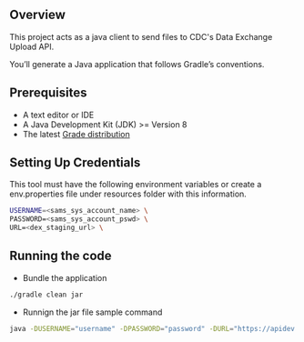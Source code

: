 ## Overview

This project acts as a java client to send files to CDC's Data Exchange Upload API.

You’ll generate a Java application that follows Gradle’s conventions.

## Prerequisites

- A text editor or IDE
- A Java Development Kit (JDK) >= Version 8
- The latest [Grade distribution](https://gradle.org/install/)

## Setting Up Credentials

This tool must have the following environment variables or create a env.properties file under resources folder with this information.

```bash
USERNAME=<sams_sys_account_name> \
PASSWORD=<sams_sys_account_pswd> \
URL=<dex_staging_url> \
```

## Running the code

- Bundle the application

```bash
./gradle clean jar
```

- Runnign the jar file sample command

```bash
java -DUSERNAME="username" -DPASSWORD="password" -DURL="https://apidev.cdc.gov" -jar .\dex-upload-client-1.0-SNAPSHOT.jar "dextesting" "testevent1"
```


